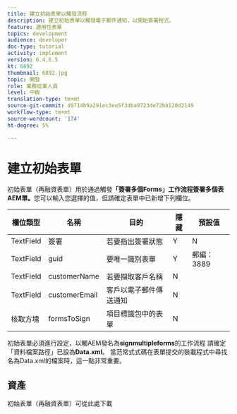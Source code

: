 ```yaml
---
title: 建立初始表單以觸發流程
description: 建立初始表單以觸發電子郵件通知，以開始簽署程式。
feature: 適用性表單
topics: development
audience: developer
doc-type: tutorial
activity: implement
version: 6.4,6.5
kt: 6892
thumbnail: 6892.jpg
topic: 開發
role: 業務從業人員
level: 中級
translation-type: tm+mt
source-git-commit: d9714b9a291ec3ee5f3dba9723de72bb120d2149
workflow-type: tm+mt
source-wordcount: '174'
ht-degree: 5%

---
```



# 建立初始表單

初始表單（再融資表單）用於通過觸發&#x200B;**「簽署多個Forms」工作流程簽署多個表AEM單。**&#x200B;您可以輸入您選擇的值，但請確定表單中已新增下列欄位。



| 欄位類型 | 名稱 | 目的 | 隱藏 | 預設值 |
------------------------|---------------------------------------|--------------------|--------|-----------------
| TextField | 簽署 | 若要指出簽署狀態 | Y | N |
| TextField | guid | 要唯一識別表單 | Y | 郵編：3889 |
| TextField | customerName | 若要擷取客戶名稱 | N |
| TextField | customerEmail | 客戶以電子郵件傳送通知 | N |
| 核取方塊 | formsToSign | 項目標識包中的表單 | N |



初始表單必須進行設定，以觸AEM發名為&#x200B;**signmultipleforms**的工作流程
請確定「資料檔案路徑」已設為**Data.xml**。 當范常式式碼在表單提交的裝載程式中尋找名為Data.xml的檔案時，這一點非常重要。

## 資產

初始表單（再融資表單）可從此處下載[](assets/refinance-form.zip)





